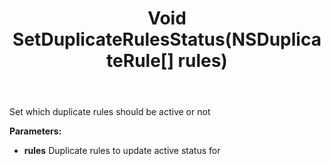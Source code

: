 ﻿---
uid: crmscript_ref_NSContactAgent_SetDuplicateRulesStatus
title: Void SetDuplicateRulesStatus(NSDuplicateRule[] rules)
intellisense: NSContactAgent.SetDuplicateRulesStatus
keywords: NSContactAgent, SetDuplicateRulesStatus
so.topic: reference
---

Set which duplicate rules should be active or not

**Parameters:**
 - **rules** Duplicate rules to update active status for
